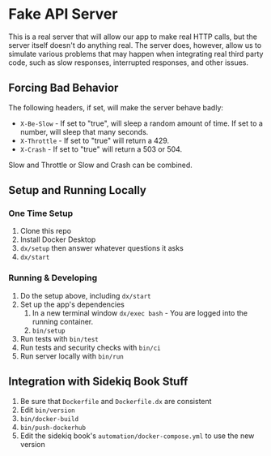 # Fake API Server

This is a real server that will allow our app to make real HTTP calls, but the server itself doesn't do anything
real.  The server does, however, allow us to simulate various problems that may happen when integrating real third
party code, such as slow responses, interrupted responses, and other issues.

## Forcing Bad Behavior

The following headers, if set, will make the server behave badly:

* `X-Be-Slow` - If set to "true", will sleep a random amount of time. If set to a number, will sleep that many
seconds.
* `X-Throttle` - If set to "true" will return a 429.
* `X-Crash` - If set to "true" will return a 503 or 504.

Slow and Throttle or Slow and Crash can be combined.

## Setup and Running Locally

### One Time Setup

1. Clone this repo
1. Install Docker Desktop
1. `dx/setup` then answer whatever questions it asks
1. `dx/start`

### Running & Developing

1. Do the setup above, including `dx/start`
1. Set up the app's dependencies
   1. In a new terminal window `dx/exec bash` - You are logged into the running container.
   1. `bin/setup`
1. Run tests with `bin/test`
1. Run tests and security checks with `bin/ci`
1. Run server locally with `bin/run`

## Integration with Sidekiq Book Stuff

1. Be sure that `Dockerfile` and `Dockerfile.dx` are consistent
1. Edit `bin/version`
1. `bin/docker-build`
1. `bin/push-dockerhub`
1. Edit the sidekiq book's `automation/docker-compose.yml` to use the new version
